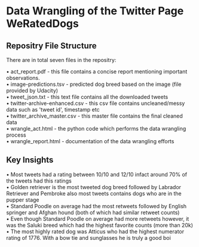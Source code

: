 # Data Wrangling of the Twitter Page WeRatedDogs

## Repositry File Structure

There are in total seven files in the repositry:<br>

• act_report.pdf - this file contains a concise report mentioning important observations. <br>
• image-predictions.tsv - predicted dog breed based on the image (file provided by Udacity) <br>
• tweet_json.txt - this text file contains all the downloaded tweets <br>
• twitter-archive-enhanced.csv - this csv file contains uncleaned/messy data such as 'tweet id', timestamp etc <br>
• twitter_archive_master.csv - this master file contains the final cleaned data <br>
• wrangle_act.html - the python code which performs the data wrangling process<br>
• wrangle_report.html - documentation of the data wrangling efforts<br>

## Key Insights

• Most tweets had a rating between 10/10 and 12/10 infact around 70% of the tweets had this ratings <br>
• Golden retriever is the most tweeted dog breed followed by Labrador Retriever and Pembroke also most tweets contains dogs who are in the pupper stage <br>
• Standard Poodle on average had the most retweets followed by English springer and Afghan hound (both of which had similar retweet counts) <br>
• Even though Standard Poodle on average had more retweets however, it was the Saluki breed which had the highest favorite counts (more than 20k) <br>
• The most highly rated dog was Atticus who had the highest numerator rating of 1776. With a bow tie and sunglasses he is truly a good boi <br>
